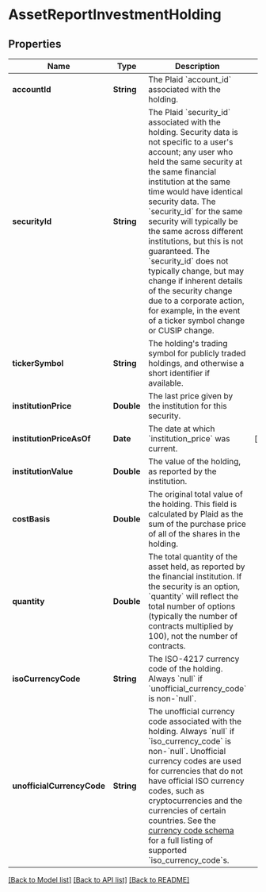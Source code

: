 # AssetReportInvestmentHolding

## Properties
Name | Type | Description | Notes
------------ | ------------- | ------------- | -------------
**accountId** | **String** | The Plaid &#x60;account_id&#x60; associated with the holding. | 
**securityId** | **String** | The Plaid &#x60;security_id&#x60; associated with the holding. Security data is not specific to a user&#39;s account; any user who held the same security at the same financial institution at the same time would have identical security data. The &#x60;security_id&#x60; for the same security will typically be the same across different institutions, but this is not guaranteed. The &#x60;security_id&#x60; does not typically change, but may change if inherent details of the security change due to a corporate action, for example, in the event of a ticker symbol change or CUSIP change. | 
**tickerSymbol** | **String** | The holding&#39;s trading symbol for publicly traded holdings, and otherwise a short identifier if available. | 
**institutionPrice** | **Double** | The last price given by the institution for this security. | 
**institutionPriceAsOf** | **Date** | The date at which &#x60;institution_price&#x60; was current. | [optional] 
**institutionValue** | **Double** | The value of the holding, as reported by the institution. | 
**costBasis** | **Double** | The original total value of the holding. This field is calculated by Plaid as the sum of the purchase price of all of the shares in the holding. | 
**quantity** | **Double** | The total quantity of the asset held, as reported by the financial institution. If the security is an option, &#x60;quantity&#x60; will reflect the total number of options (typically the number of contracts multiplied by 100), not the number of contracts. | 
**isoCurrencyCode** | **String** | The ISO-4217 currency code of the holding. Always &#x60;null&#x60; if &#x60;unofficial_currency_code&#x60; is non-&#x60;null&#x60;. | 
**unofficialCurrencyCode** | **String** | The unofficial currency code associated with the holding. Always &#x60;null&#x60; if &#x60;iso_currency_code&#x60; is non-&#x60;null&#x60;. Unofficial currency codes are used for currencies that do not have official ISO currency codes, such as cryptocurrencies and the currencies of certain countries.  See the [currency code schema](https://plaid.com/docs/api/accounts#currency-code-schema) for a full listing of supported &#x60;iso_currency_code&#x60;s.  | 

[[Back to Model list]](../README.md#documentation-for-models) [[Back to API list]](../README.md#documentation-for-api-endpoints) [[Back to README]](../README.md)


